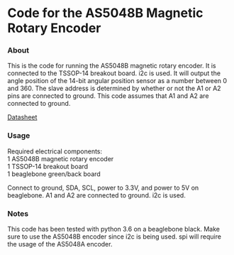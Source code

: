 Code for the AS5048B Magnetic Rotary Encoder
======================================================================================
### About
This is the code for running the AS5048B magnetic rotary encoder. It is connected to the TSSOP-14 breakout board. i2c is used. It will output the angle position of the 14-bit angular position sensor as a number between 0 and 360. The slave address is determined by whether or not the A1 or A2 pins are connected to ground. This code assumes that A1 and A2 are connected to ground.

[Datasheet](https://ams.com/documents/20143/36005/AS5048_DS000298_4-00.pdf/910aef1f-6cd3-cbda-9d09-41f152104832)

### Usage
Required electrical components: \
1 AS5048B magnetic rotary encoder \
1 TSSOP-14 breakout board \
1 beaglebone green/back board 

Connect to ground, SDA, SCL, power to 3.3V, and power to 5V on beaglebone. A1 and A2 are connected to ground. i2c is used.

### Notes
This code has been tested with python 3.6 on a beaglebone black. Make sure to use the AS5048B encoder since i2c is being used. spi will require the usage of the AS5048A encoder.
